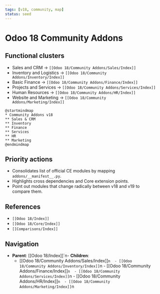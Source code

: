 ```yaml
---
tags: [v18, community, map]
status: seed
---
```

# Odoo 18 Community Addons

## Functional clusters
- Sales and CRM -> `[[Odoo 18/Community Addons/Sales/Index]]`
- Inventory and Logistics -> `[[Odoo 18/Community Addons/Inventory/Index]]`
- Basic Finance -> `[[Odoo 18/Community Addons/Finance/Index]]`
- Projects and Services -> `[[Odoo 18/Community Addons/Services/Index]]`
- Human Resources -> `[[Odoo 18/Community Addons/HR/Index]]`
- Website and Marketing -> `[[Odoo 18/Community Addons/Marketing/Index]]`

```plantuml
@startmindmap
* Community Addons v18
** Sales & CRM
** Inventory
** Finance
** Services
** HR
** Marketing
@endmindmap
```

## Priority actions
- Consolidates list of official CE modules by mapping `addons/__manifest__.py`.
- Highlights cross dependencies and Core extension points.
- Point out modules that change radically between v18 and v19 to compare them.

## References
- `[[Odoo 18/Index]]`
- `[[Odoo 18/Core/Index]]`
- `[[Comparisons/Index]]`









## Navigation
- **Parent**: [[Odoo 18/Index]]`n- **Children**:
  - [[Odoo 18/Community Addons/Sales/Index]]`n  - [[Odoo 18/Community Addons/Inventory/Index]]`n  - [[Odoo 18/Community Addons/Finance/Index]]`n  - [[Odoo 18/Community Addons/Services/Index]]`n  - [[Odoo 18/Community Addons/HR/Index]]`n  - [[Odoo 18/Community Addons/Marketing/Index]]`n
